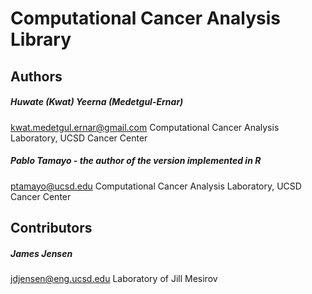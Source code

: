 Computational Cancer Analysis Library
================================================================================

Authors
--------------------------------------------------------------------------------
#####    Huwate (Kwat) Yeerna (Medetgul-Ernar)
kwat.medetgul.ernar@gmail.com
Computational Cancer Analysis Laboratory, UCSD Cancer Center

#####    Pablo Tamayo - the author of the version implemented in R
ptamayo@ucsd.edu
Computational Cancer Analysis Laboratory, UCSD Cancer Center

Contributors
--------------------------------------------------------------------------------

#####    James Jensen
jdjensen@eng.ucsd.edu
Laboratory of Jill Mesirov
